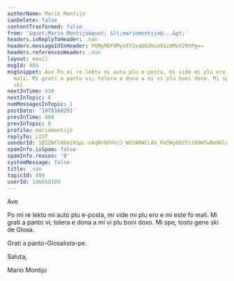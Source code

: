 ```yaml
---
authorName: Mario Montijo
canDelete: false
contentTrasformed: false
from: '&quot;Mario Montijo&quot; &lt;mariomontijo@...&gt;'
headers.inReplyToHeader: .nan
headers.messageIdInHeader: PGMyMDF0Mys5Y2xqQGVHcm91cHMuY29tPg==
headers.referencesHeader: .nan
layout: email
msgId: 409
msgSnippet: Ave Po mi re lekto mi auto plu e-posta, mi vide mi plu ero e mi este fo
  mali. Mi grati a panto vi; tolera e dona a mi vi plu boni doxo. Mi spe, tosto gene
  ski
nextInTime: 410
nextInTopic: 0
numMessagesInTopic: 1
postDate: '1078168291'
prevInTime: 408
prevInTopic: 0
profile: mariomontijo
replyTo: LIST
senderId: 1B5ZNflHhmihSpL-o4qNrQOVojJ_WU3ARWCLAb_Pe2Wy0DZYi189WfwBm9GlgNCiEKhg3Do5N-wtRX-WAafkzdG11wIKP45Yx_wJBjX_QQ
spamInfo.isSpam: false
spamInfo.reason: '0'
systemMessage: false
title: .nan
topicId: 409
userId: 146050109
---
```


Ave

Po mi re lekto mi auto plu e-posta, mi vide mi plu ero e mi este fo 
mali. Mi grati a panto vi; tolera e dona a mi vi plu boni doxo. Mi 
spe, tosto gene ski de Glosa.

Grati a panto-Glosalista-pe.

Saluta,

Mario Montijo





